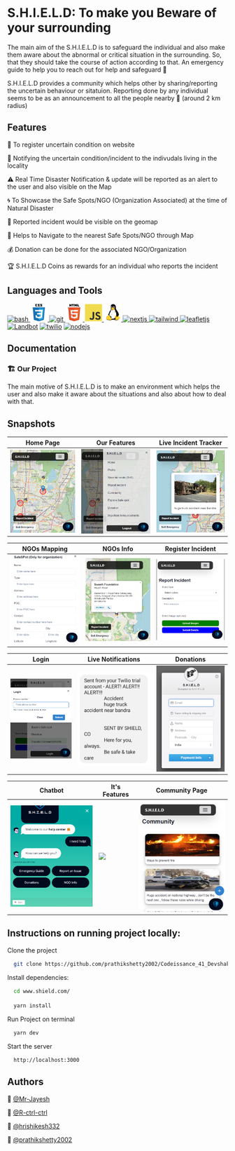 
# S.H.I.E.L.D: To make you Beware of your surrounding
The main aim of the S.H.I.E.L.D is to safeguard the individual and also make them aware about the abnormal or critical situation in the surrounding. So, that they should take the course of action according to that. An emergency guide to help you to reach out for help and safeguard 🏡


S.H.I.E.L.D provides a community which helps other by sharing/reporting the uncertain behaviour or sitatuion. Reporting done by any individual seems to be as an announcement to all the people nearby 📣 (around 2 km radius)



## Features

 📝 To register uncertain condition on website

 🔔 Notifying the uncertain condition/incident to the indivudals living in the locality

 ⚠️ Real Time Disaster Notification & update will be reported as an alert to the user and also visible on the Map

 🌀 To Showcase the Safe Spots/NGO (Organization Associated) at the time of Natural Disaster

 📢 Reported incident would be visible on the geomap
 
 🧭 Helps to Navigate to the nearest Safe Spots/NGO through Map

 💰 Donation can be done for the associated NGO/Organization

 🏆 S.H.I.E.L.D Coins as rewards for an individual who reports the incident 
## Languages and Tools

<p align="left"> <a href="https://www.gnu.org/software/bash/" target="_blank" rel="noreferrer"> <img src="https://www.vectorlogo.zone/logos/gnu_bash/gnu_bash-icon.svg" alt="bash" width="40" height="40"/> </a> <a href="https://www.w3schools.com/css/" target="_blank" rel="noreferrer"> <img src="https://raw.githubusercontent.com/devicons/devicon/master/icons/css3/css3-original-wordmark.svg" alt="css3" width="40" height="40"/> </a> <a href="https://git-scm.com/" target="_blank" rel="noreferrer"> <img src="https://www.vectorlogo.zone/logos/git-scm/git-scm-icon.svg" alt="git" width="40" height="40"/> </a> <a href="https://www.w3.org/html/" target="_blank" rel="noreferrer"> <img src="https://raw.githubusercontent.com/devicons/devicon/master/icons/html5/html5-original-wordmark.svg" alt="html5" width="40" height="40"/> </a> <a href="https://developer.mozilla.org/en-US/docs/Web/JavaScript" target="_blank" rel="noreferrer"> <img src="https://raw.githubusercontent.com/devicons/devicon/master/icons/javascript/javascript-original.svg" alt="javascript" width="40" height="40"/> </a> <a href="https://www.linux.org/" target="_blank" rel="noreferrer"> <img src="https://raw.githubusercontent.com/devicons/devicon/master/icons/linux/linux-original.svg" alt="linux" width="40" height="40"/> </a> <a href="https://nextjs.org/" target="_blank" rel="noreferrer"> <img src="https://cdn.worldvectorlogo.com/logos/nextjs-2.svg" alt="nextjs" width="40" height="40"/> </a>  <a href="https://tailwindcss.com/" target="_blank" rel="noreferrer"> <img src="https://www.vectorlogo.zone/logos/tailwindcss/tailwindcss-icon.svg" alt="tailwind" width="40" height="40"/>  <a href="https://leafletjs.com/" target="_blank" rel="noreferrer"> <img src="https://www.vectorlogo.zone/logos/leafletjs/leafletjs-icon.svg" alt="leafletjs" width="40" height="40"/></a> <a href="https://landbot.io/" target="_blank" rel="noreferrer"> <img src="https://static.landbot.io/daisho/img/avatar-landbot-1.png" alt="Landbot" width="40" height="40"/></a> <a href="https://www.twilio.com/.com/" target="_blank" rel="noreferrer"> <img src="https://www.vectorlogo.zone/logos/twilio/twilio-icon.svg" alt="twilio" width="40" height="40"/></a>  <a href="https://nodejs.org/en/.com/.com/" target="_blank" rel="noreferrer"> <img src="https://www.vectorlogo.zone/logos/nodejs/nodejs-icon.svg" alt="nodejs" width="40" height="40"/></a>  
 </p>


## Documentation

### 🏗️ Our Project

The main motive of S.H.I.E.L.D is to make an environment which helps the user and also make it aware about the situations and also about how to deal with that.

## Snapshots


| Home Page  | Our Features | Live Incident Tracker |
|------------|--------------|-----------------------|
| <img src="imgs/home.png" width="250"> | <img src="imgs/options.png" width="250"> | <img src="imgs/livereport.png" width="250"> | 

| NGOs Mapping | NGOs Info | Register Incident |  
|--------------|-----------|-------------------|
| <img src="imgs/ngoregister.png" width="250"> | <img src="imgs/ngomarker.png" width="250"> | <img src="imgs/report.png" width="250"> |

| Login  | Live Notifications | Donations |  
|--------|--------------------|-----------|
| <img src="imgs/login.png" width="250"> | <img src="imgs/MSG.jpeg" width="250"> | <img src="imgs/stripe.png" width="250"> |
 
| Chatbot  | It's Features | Community Page  |  
|----------|---------------|-----------------|
| <img src="imgs/chatbot2.png" width="250"> | <img src="imgs/chatbot4" width="250"> | <img src="imgs/communitypage.png" width="250"> |


## Instructions on running project locally:

Clone the project

```bash
  git clone https://github.com/prathikshetty2002/Codeissance_41_Devshaks.git
```

Install dependencies:

```bash
  cd www.shield.com/
  
  yarn install
```

Run Project on terminal

```bash
  yarn dev
```

Start the server

```bash
  http://localhost:3000
```
    
## Authors

🔆 [@Mr-Jayesh](https://github.com/Mr-Jayesh)

🔆 [@R-ctrl-ctrl](https://github.com/R-ctrl-ctrl)

🔆 [@hrishikesh332](https://www.github.com/hrishikesh332)

🔆 [@prathikshetty2002](https://github.com/prathikshetty2002)


